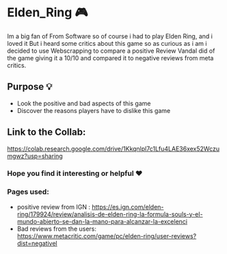 # Elden_Ring 🎮

Im a big fan of From Software so of course i had to play Elden Ring, and i loved it But i heard some critics about this game so as curious as i am i decided to use Webscrapping to compare a positive Review Vandal did of the game giving it a 10/10 and compared it to negative reviews from meta critics.

## Purpose 💡
* Look the positive and bad aspects of this game
* Discover the reasons players have to dislike this game

## Link to the Collab:
https://colab.research.google.com/drive/1Kkqnlpl7c1Lfu4LAE36xex52Wczumgwz?usp=sharing

###  Hope you find it interesting or helpful ❤

### Pages used:
* positive review from IGN : https://es.ign.com/elden-ring/179924/review/analisis-de-elden-ring-la-formula-souls-y-el-mundo-abierto-se-dan-la-mano-para-alcanzar-la-excelenci
* Bad reviews from the users: https://www.metacritic.com/game/pc/elden-ring/user-reviews?dist=negativel

